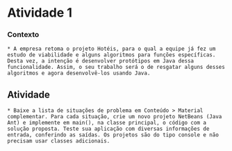 # Atividade 1
 
### Contexto

	* A empresa retoma o projeto Hotéis, para o qual a equipe já fez um estudo de viabilidade e alguns algoritmos para funções específicas. Desta vez, a intenção é desenvolver protótipos em Java dessa funcionalidade. Assim, o seu trabalho será o de resgatar alguns desses algoritmos e agora desenvolvê-los usando Java.
 
## Atividade

	* Baixe a lista de situações de problema em Conteúdo > Material complementar. Para cada situação, crie um novo projeto NetBeans (Java Ant) e implemente em main(), na classe principal, o código com a solução proposta. Teste sua aplicação com diversas informações de entrada, conferindo as saídas. Os projetos são do tipo console e não precisam usar classes adicionais.
